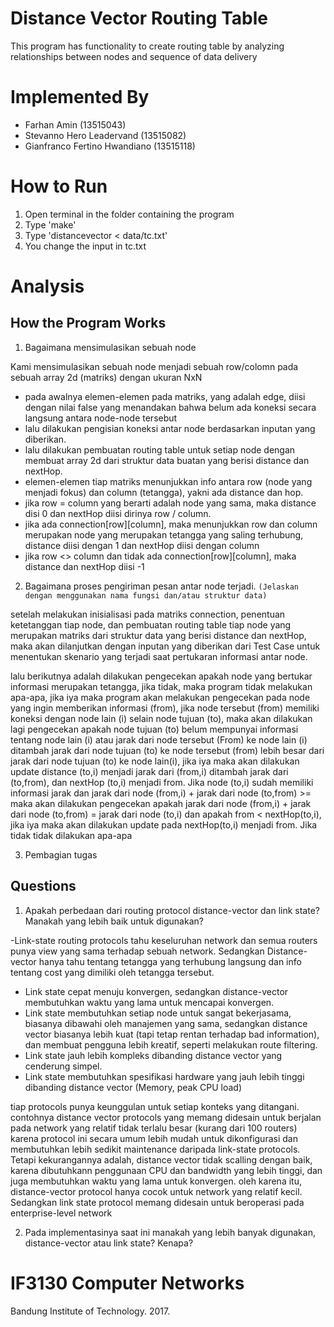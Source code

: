 # Distance Vector Routing Table
This program has functionality to create routing table by analyzing relationships between nodes and sequence of data delivery

# Implemented By
- Farhan Amin (13515043)
- Stevanno Hero Leadervand (13515082)
- Gianfranco Fertino Hwandiano (13515118)

# How to Run
1. Open terminal in the folder containing the program
2. Type 'make'
3. Type 'distancevector < data/tc.txt'
4. You change the input in tc.txt

# Analysis
## How the Program Works
1. Bagaimana mensimulasikan sebuah node

Kami mensimulasikan sebuah node menjadi sebuah row/colomn pada sebuah array 2d (matriks) dengan ukuran NxN
- pada awalnya elemen-elemen pada matriks, yang adalah edge, diisi dengan nilai false yang menandakan bahwa belum ada koneksi secara langsung antara node-node tersebut
- lalu dilakukan pengisian koneksi antar node berdasarkan inputan yang diberikan. 
- lalu dilakukan pembuatan routing table untuk setiap node dengan membuat array 2d dari struktur data buatan yang berisi distance dan nextHop.
- elemen-elemen tiap matriks menunjukkan info antara row (node yang menjadi fokus) dan column (tetangga), yakni ada distance dan hop. 
- jika row = column yang berarti adalah node yang sama, maka distance disi 0 dan nextHop diisi dirinya row / column.
- jika ada connection[row][column], maka menunjukkan row dan column merupakan node yang merupakan tetangga yang saling terhubung, distance diisi dengan 1 dan nextHop diisi dengan column
- jika row <> column dan tidak ada connection[row][column], maka distance dan nextHop diisi -1





2. Bagaimana proses pengiriman pesan antar node terjadi.
`(Jelaskan dengan menggunakan nama fungsi dan/atau struktur data)`

setelah melakukan inisialisasi pada matriks connection, penentuan ketetanggan tiap node, dan pembuatan routing table tiap node yang merupakan matriks dari struktur data yang berisi distance dan nextHop, maka akan dilanjutkan dengan inputan yang diberikan dari Test Case untuk menentukan skenario yang terjadi saat pertukaran informasi antar node.

lalu berikutnya adalah dilakukan pengecekan apakah node yang bertukar informasi merupakan tetangga, jika tidak, maka program tidak melakukan apa-apa, jika iya maka program akan melakukan pengecekan pada node yang ingin memberikan informasi (from),
jika node tersebut (from) memiliki koneksi dengan node lain (i) selain node tujuan (to), maka akan dilakukan lagi pengecekan apakah node tujuan (to) belum mempunyai informasi tentang node lain (i) atau jarak dari node tersebut (From) ke node lain (i) ditambah jarak dari node tujuan (to) ke node tersebut (from) lebih besar dari jarak dari node tujuan (to) ke node lain(i), jika iya maka akan dilakukan update distance (to,i) menjadi jarak dari (from,i) ditambah jarak dari (to,from), dan nextHop (to,i) menjadi from. Jika node (to,i) sudah memiliki informasi jarak dan jarak dari node (from,i) + jarak dari node (to,from) >= maka akan dilakukan pengecekan apakah jarak dari node (from,i) + jarak dari node (to,from) = jarak dari node (to,i) dan apakah from < nextHop(to,i), jika iya maka akan dilakukan update pada nextHop(to,i) menjadi from. Jika tidak tidak dilakukan apa-apa

3. Pembagian tugas

## Questions
1. Apakah perbedaan dari routing protocol distance-vector dan link state? Manakah yang lebih baik untuk digunakan?

-Link-state routing protocols tahu keseluruhan network dan semua routers punya view yang sama terhadap sebuah network. Sedangkan Distance-vector hanya tahu tentang tetangga yang terhubung langsung dan info tentang cost yang dimiliki oleh tetangga tersebut.
- Link state cepat menuju konvergen, sedangkan distance-vector membutuhkan waktu yang lama untuk mencapai konvergen.
- Link state membutuhkan setiap node untuk sangat bekerjasama, biasanya dibawahi oleh manajemen yang sama, sedangkan distance vector biasanya lebih kuat (tapi tetap rentan terhadap bad information), dan membuat pengguna lebih kreatif, seperti melakukan route filtering.
- Link state jauh lebih kompleks dibanding distance vector yang cenderung simpel.
- Link state membutuhkan spesifikasi hardware yang jauh lebih tinggi dibanding distance vector (Memory, peak CPU load)

tiap protocols punya keunggulan untuk setiap konteks yang ditangani. contohnya distance vector protocols yang memang didesain untuk berjalan pada network yang relatif tidak terlalu besar (kurang dari 100 routers) karena protocol ini secara umum lebih mudah untuk dikonfigurasi dan membutuhkan lebih sedikit maintenance daripada link-state protocols. Tetapi kekurangannya adalah, distance vector tidak scalling dengan baik, karena dibutuhkann penggunaan CPU dan bandwidth yang lebih tinggi, dan juga membutuhkan waktu yang lama untuk konvergen. oleh karena itu, distance-vector protocol hanya cocok untuk network yang relatif kecil. 
Sedangkan link state protocol memang didesain untuk beroperasi pada enterprise-level network   

2. Pada implementasinya saat ini manakah yang lebih banyak digunakan, distance-vector atau  link state? Kenapa?

 

# IF3130 Computer Networks
Bandung Institute of Technology. 2017.